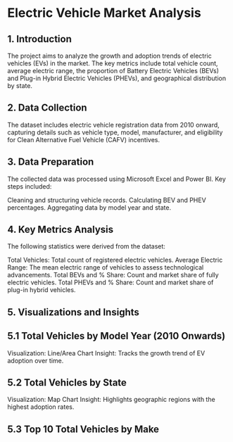 # Electric Vehicle Market Analysis
## 1. Introduction
The project aims to analyze the growth and adoption trends of electric vehicles (EVs) in the market. The key metrics include total vehicle count, average electric range, the proportion of Battery Electric Vehicles (BEVs) and Plug-in Hybrid Electric Vehicles (PHEVs), and geographical distribution by state.
## 2. Data Collection
The dataset includes electric vehicle registration data from 2010 onward, capturing details such as vehicle type, model, manufacturer, and eligibility for Clean Alternative Fuel Vehicle (CAFV) incentives.
## 3. Data Preparation
The collected data was processed using Microsoft Excel and Power BI. Key steps included:

Cleaning and structuring vehicle records.
Calculating BEV and PHEV percentages.
Aggregating data by model year and state.
## 4. Key Metrics Analysis
The following statistics were derived from the dataset:

Total Vehicles: Total count of registered electric vehicles.
Average Electric Range: The mean electric range of vehicles to assess technological advancements.
Total BEVs and % Share: Count and market share of fully electric vehicles.
Total PHEVs and % Share: Count and market share of plug-in hybrid vehicles.
## 5. Visualizations and Insights
## 5.1 Total Vehicles by Model Year (2010 Onwards)
Visualization: Line/Area Chart
Insight: Tracks the growth trend of EV adoption over time.
## 5.2 Total Vehicles by State
Visualization: Map Chart
Insight: Highlights geographic regions with the highest adoption rates.
## 5.3 Top 10 Total Vehicles by Make
